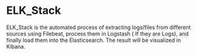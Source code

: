 # ELK_Stack
 ELK_Stack is the automated process of extracting logs/files from different sources using Filebeat, process them in Logstash ( If they are Logs), and finally load them into the Elasticsearch. The result will be visualized in Kibana.
